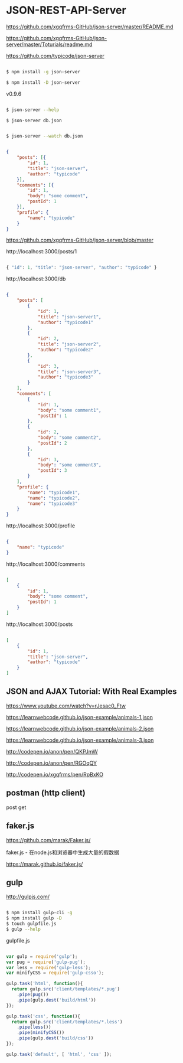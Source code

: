 # JSON-REST-API-Server



https://github.com/xgqfrms-GitHub/json-server/master/README.md

https://github.com/xgqfrms-GitHub/json-server/master/Toturials/readme.md


https://github.com/typicode/json-server


```sh

$ npm install -g json-server

$ npm install -D json-server


``` 

v0.9.6 


```sh

$ json-server --help

$ json-server db.json


$ json-server --watch db.json

``` 

```json

{
    "posts": [{
        "id": 1,
        "title": "json-server",
        "author": "typicode"
    }],
    "comments": [{
        "id": 1,
        "body": "some comment",
        "postId": 1
    }],
    "profile": {
        "name": "typicode"
    }
}

``` 



https://github.com/xgqfrms-GitHub/json-server/blob/master



http://localhost:3000/posts/1

```js

{ "id": 1, "title": "json-server", "author": "typicode" }

``` 





http://localhost:3000/db

```json

{
    "posts": [
        {
            "id": 1,
            "title": "json-server1",
            "author": "typicode1"
        },
        {
            "id": 2,
            "title": "json-server2",
            "author": "typicode2"
        },
        {
            "id": 3,
            "title": "json-server3",
            "author": "typicode3"
        }
    ],
    "comments": [
        {
            "id": 1,
            "body": "some comment1",
            "postId": 1
        },
        {
            "id": 2,
            "body": "some comment2",
            "postId": 2
        },
        {
            "id": 3,
            "body": "some comment3",
            "postId": 3
        }
    ],
    "profile": {
        "name": "typicode1",
        "name": "typicode2",
        "name": "typicode3"
    }
}

``` 

http://localhost:3000/profile


```json

{
    "name": "typicode"
}

``` 

http://localhost:3000/comments

```json

[
    {
        "id": 1,
        "body": "some comment",
        "postId": 1
    }
]

``` 



http://localhost:3000/posts

```json

[
    {
        "id": 1,
        "title": "json-server",
        "author": "typicode"
    }
]

``` 







## JSON and AJAX Tutorial: With Real Examples

https://www.youtube.com/watch?v=rJesac0_Ftw



https://learnwebcode.github.io/json-example/animals-1.json

https://learnwebcode.github.io/json-example/animals-2.json

https://learnwebcode.github.io/json-example/animals-3.json



http://codepen.io/anon/pen/QKPJmW

http://codepen.io/anon/pen/RGOqQY



http://codepen.io/xgqfrms/pen/RpBxKO




## postman (http client)


post
get





## faker.js


https://github.com/marak/Faker.js/

faker.js - 在node.js和浏览器中生成大量的假数据

https://marak.github.io/faker.js/




## gulp  

http://gulpjs.com/


```sh

$ npm install gulp-cli -g
$ npm install gulp -D
$ touch gulpfile.js
$ gulp --help


``` 




gulpfile.js

```js

var gulp = require('gulp');
var pug = require('gulp-pug');
var less = require('gulp-less');
var minifyCSS = require('gulp-csso');

gulp.task('html', function(){
  return gulp.src('client/templates/*.pug')
    .pipe(pug())
    .pipe(gulp.dest('build/html'))
});

gulp.task('css', function(){
  return gulp.src('client/templates/*.less')
    .pipe(less())
    .pipe(minifyCSS())
    .pipe(gulp.dest('build/css'))
});

gulp.task('default', [ 'html', 'css' ]);

``` 

